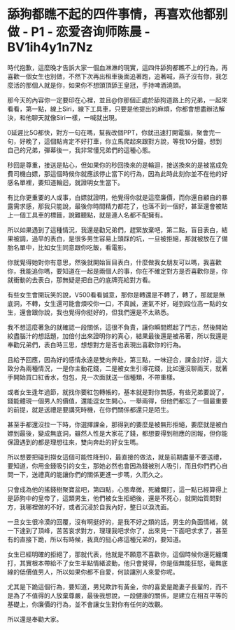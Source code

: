# 舔狗都瞧不起的四件事情，再喜欢他都别做 - P1 - 恋爱咨询师陈晨 - BV1ih4y1n7Nz

時代抱歉，這麼晚才告訴大家一個血淋淋的現實，這四件舔狗都瞧不上的行為，再喜歡一個女生也別做，不然下次再出租車後面追著跑，追著喊，燕子沒有你，我怎麼活的那個人就是你，如果你不想頭頂舔王皇冠，手持啤酒澆頭。

那今天的內容你一定要印在心裡，並且@你那個正處於舔狗道路上的兄弟，一起來看看，第一點，線上Siri，線下工具車，只要是他提出的麻煩，你都會想盡辦法解決，和他聊天就像Siri一樣，一喊就出現。

0延遲比5G都快，對方一句在嗎，幫我改個PPT，你就迅速打開電腦，聚會完一句，好晚了，這個點肯定不好打車，你立馬爬起來跟對方說，等我10分鐘，想到自己的兄弟，彈幕後一，我非常懂兄弟們的這種心態。

秒回是尊重，接送是貼心，但如果你的秒回換來的是輪迴，接送換來的是被當成免費司機白嫖，那這個時候你就應該停止當下的行為，因為此時此刻你並不在他的好感名單裡，要知道輪迴，就證明女生當下。

有比你更重要的人或事，白嫖就證明，他覺得你就是這麼廉價，而你還自顧自的暴露需求感，那我只能說，最後你時間精力都花了，也落不到一個好，甚至還會被貼上一個工具車的標籤，說難聽點，就是連人名都不配擁有。

所以如果遇到了這種情況，我還是勸兄弟們，趕緊放棄吧，第二點，盲目表白，結果被調，過早的表白，是很多男生容易上頭踩的坑，一旦被拒絕，那就被放在了備胎名單中，比如女生同意跟你吃飯，看電影。

你就覺得她對你有意思，然後就開始盲目表白，什麼做我女朋友可以嗎，我喜歡你，我能追你嗎，要知道在一起是兩個人的事，你在不確定對方是否喜歡你是，你就衝動的去表白，那無疑是把自己的底牌亮給對方看。

有些女生會開玩笑的說，V500看看誠意，那你是轉還是不轉了，轉了，那就是無底洞，不轉，女生還可能會煩咬你一口，不真誠，運氣不好，碰到段位高一點的女生，還會跟你說，我也覺得你挺好的，但我們還是不太熟悉。

我不想這麼著急的就確認一段關係，這很不負責，讓你瞬間燃起了鬥志，然後開始絞盡腦汁的想話題，加倍付出來證明你的真心，結果最後還是被吊著，所以我還是奉勸兄弟們，表白時三思，想想對方是否也表現出喜歡你的行為。

且給予回應，因為好的感情永遠是雙向奔赴，第三點，一味迎合，課金討好，這大致分為兩種情況，一是你主動花錢，二是被女生引導花錢，比如還沒聊兩天，就著手開始買口紅香水，包包，見一次面就送一個種類，不帶重樣。

或者女生逢年過節，就找你要紅包轉帳的，基本就是對你無感，有些兄弟要說了，錢能體現一個男人的價值，還能逗女生開心，一舉兩得，但他們都忘了一個最重要的前提，就是送禮是要講究時機，在你們關係都還只是陌生。

甚至手都還沒拉一下時，你選擇課金，那得到的要麼是被無形拒絕，要麼就是被白嫖到最後，變成無底洞，雖然人性是大家花了錢，都想要得到相應的回報，但你能保證遇到的都是理想往來，雙向奔赴的好女生嗎。

所以想要把碰到撈女這個可能性降到0，最直接的做法，就是前期盡量不要送禮，要知道，你用金錢吸引的女生，那她必然也會因為錢被別人吸引，而且你們捫心自問一下，送禮真的能讓你們的關係更進一步嗎，久而久之。

只會成為他的搖錢樹聚寶盆吧，第四點，心態卑微，死纏爛打，這一點已經算得上是舔狗中的皇帝了，這類男生，他們被女生拒絕後，還是不死心，就開始質問對方，我哪裡做的不好，或者沉浸於自我內好，整日以淚洗面。

一旦女生很冷漠的回覆，沒有啊挺好的，是我不好之類的話，男生的負面情緒，就一下達到了頂峰，苦苦哀求對方，理理我吧求你了，出來見一下面吧求求了，甚至有的直接下跪，所以有時候，我真的挺心疼這種兄弟的，要知道。

女生已經明確的拒絕了，那就代表，他就是不願意不喜歡你，這個時候你還死纏爛打，其實根本帶給不了女生半點情緒波動，他只會覺得，你是個無能狂怒，毫無底線的低價值男人，所以如果你都不自愛，何談讓別人來愛你呢。

尤其是下跪這個行為，要知道，男兒欺詐有黃金，你的喜愛是跪妻子長輩的，而不是為了不值得的人放棄尊嚴，最後我想說，一段健康的關係，是建立在相互平等的基礎上，你廉價的行為，並不會讓女生對你有任何的改觀。

所以還是奉勸大家。